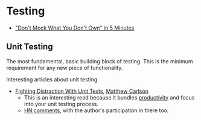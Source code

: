 # Testing

- ["Don't Mock What You Don't Own" in 5 Minutes](https://hynek.me/articles/what-to-mock-in-5-mins/)

## Unit Testing

The most fundamental, basic building block of testing. This is the minimum
requirement for any new piece of functionality.

Interesting articles about unit testing

- [Fighting Distraction With Unit Tests](https://matthewc.dev/musings/unit-tests/),
  [Matthew Carlson](https://matthewc.dev/)
  - This is an interesting read because it bundles
    [productivity](/productivity/index.md) and focus into your unit testing
    process.
  - [HN comments](https://news.ycombinator.com/item?id=34467523), with the
    author's participation in there too.
